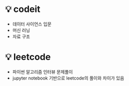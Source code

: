 # :bulb: codeit
- 데이터 사이언스 입문
- 머신 러닝
- 자료 구조

# :bulb: leetcode
- 파이썬 알고리즘 인터뷰 문제풀이
- jupyter notebook 기반으로 leetcode의 풀이와 차이가 있음
